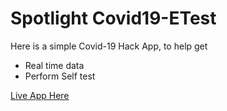 # Spotlight Covid19-ETest

Here is a simple Covid-19 Hack App, to help get
+ Real time data
+ Perform Self test

<a href="http://imatty.rf.gd/Covid19-ETest/index.html">Live App Here</a>
